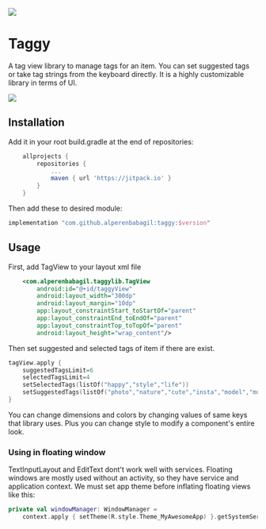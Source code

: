 [![](https://jitpack.io/v/alperenbabagil/taggy.svg)](https://jitpack.io/#alperenbabagil/taggy)

# Taggy

A tag view library to manage tags for an item. You can set suggested tags or take tag strings from the keyboard directly. It is a highly customizable library in terms of UI.

![](https://user-images.githubusercontent.com/15035624/103465908-09f9fd00-4d51-11eb-964c-65904de77ea3.png)

## Installation
Add it in your root build.gradle at the end of repositories:
```gradle
	allprojects {
		repositories {
			...
			maven { url 'https://jitpack.io' }
		}
	}
```
Then add these to desired module:
```gradle
implementation "com.github.alperenbabagil:taggy:$version"
```

## Usage
First, add TagView to your layout xml file
```xml
    <com.alperenbabagil.taggylib.TagView
        android:id="@+id/taggyView"
        android:layout_width="300dp"
        android:layout_margin="10dp"
        app:layout_constraintStart_toStartOf="parent"
        app:layout_constraintEnd_toEndOf="parent"
        app:layout_constraintTop_toTopOf="parent"
        android:layout_height="wrap_content"/>
```
Then set suggested and selected tags of item if there are exist.
```kotlin
tagView.apply {
    suggestedTagsLimit=6
    selectedTagsLimit=4
    setSelectedTags(listOf("happy","style","life"))
    setSuggestedTags(listOf("photo","nature","cute","insta","model","music","travel","likesforlike"))
}
```
You can change dimensions and colors by changing values of same keys that library uses. Plus you can change style to modify a component's entire look.

### Using in floating window
TextInputLayout and EditText dont't work well with services. Floating windows are mostly used without an activity, so they have service and application context.
We must set app theme before inflating floating views like this:
```kotlin
private val windowManager: WindowManager =
    context.apply { setTheme(R.style.Theme_MyAwesomeApp) }.getSystemService(Context.WINDOW_SERVICE) as WindowManager
```

